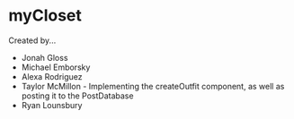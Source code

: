 # myCloset

Created by...
- Jonah Gloss
- Michael Emborsky
- Alexa Rodriguez
- Taylor McMillon - Implementing the createOutfit component, as well as posting it to the PostDatabase
- Ryan Lounsbury


